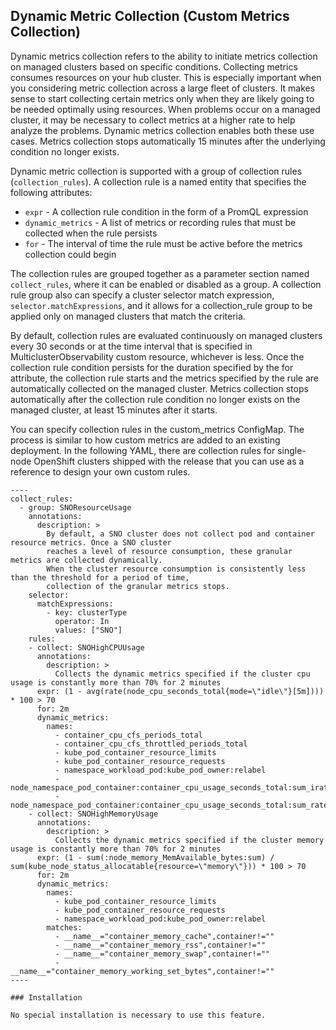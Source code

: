 ## Dynamic Metric Collection (Custom Metrics Collection)

Dynamic metrics collection refers to the ability to initiate metrics collection on managed clusters based on specific conditions. Collecting metrics consumes resources on your hub cluster. This is especially important when you considering metric collection across a large fleet of clusters. It makes sense to start collecting certain metrics only when they are likely going to be needed optimally using resources. When problems occur on a managed cluster, it may be necessary to collect metrics at a higher rate to help analyze the problems. Dynamic metrics collection enables both these use cases. Metrics collection stops automatically 15 minutes after the underlying condition no longer exists.

Dynamic metric collection is supported with a group of collection rules (`collection_rules`). A collection rule is a named entity that specifies the following attributes:

* `expr` - A collection rule condition in the form of a PromQL expression
* `dynamic_metrics` - A list of metrics or recording rules that must be collected when the rule persists
* `for` - The interval of time the rule must be active before the metrics collection could begin

The collection rules are grouped together as a parameter section named `collect_rules`, where it can be enabled or disabled as a group. A collection rule group also can specify a cluster selector match expression, `selector.matchExpressions`, and it allows for a collection_rule group to be applied only on managed clusters that match the criteria.

By default, collection rules are evaluated continuously on managed clusters every 30 seconds or at the time interval that is specified in MulticlusterObservability custom resource, whichever is less. Once the collection rule condition persists for the duration specified by the for attribute, the collection rule starts and the metrics specified by the rule are automatically collected on the managed cluster. Metrics collection stops automatically after the collection rule condition no longer exists on the managed cluster, at least 15 minutes after it starts.

You can specify collection rules in the custom_metrics ConfigMap. The process is similar to how custom metrics are added to an existing deployment. In the following YAML, there are collection rules for single-node OpenShift clusters shipped with the release that you can use as a reference to design your own custom rules.

```
----
collect_rules:
  - group: SNOResourceUsage
    annotations:
      description: >
        By default, a SNO cluster does not collect pod and container resource metrics. Once a SNO cluster 
        reaches a level of resource consumption, these granular metrics are collected dynamically. 
        When the cluster resource consumption is consistently less than the threshold for a period of time, 
        collection of the granular metrics stops.
    selector:
      matchExpressions:
        - key: clusterType
          operator: In
          values: ["SNO"]
    rules:
    - collect: SNOHighCPUUsage
      annotations:
        description: >
          Collects the dynamic metrics specified if the cluster cpu usage is constantly more than 70% for 2 minutes
      expr: (1 - avg(rate(node_cpu_seconds_total{mode=\"idle\"}[5m]))) * 100 > 70
      for: 2m
      dynamic_metrics:
        names:
          - container_cpu_cfs_periods_total
          - container_cpu_cfs_throttled_periods_total
          - kube_pod_container_resource_limits 
          - kube_pod_container_resource_requests   
          - namespace_workload_pod:kube_pod_owner:relabel 
          - node_namespace_pod_container:container_cpu_usage_seconds_total:sum_irate 
          - node_namespace_pod_container:container_cpu_usage_seconds_total:sum_rate 
    - collect: SNOHighMemoryUsage
      annotations:
        description: >
          Collects the dynamic metrics specified if the cluster memory usage is constantly more than 70% for 2 minutes
      expr: (1 - sum(:node_memory_MemAvailable_bytes:sum) / sum(kube_node_status_allocatable{resource=\"memory\"})) * 100 > 70
      for: 2m
      dynamic_metrics:
        names:
          - kube_pod_container_resource_limits 
          - kube_pod_container_resource_requests 
          - namespace_workload_pod:kube_pod_owner:relabel
        matches:
          - __name__="container_memory_cache",container!=""
          - __name__="container_memory_rss",container!=""
          - __name__="container_memory_swap",container!=""
          - __name__="container_memory_working_set_bytes",container!=""
----

### Installation

No special installation is necessary to use this feature.
